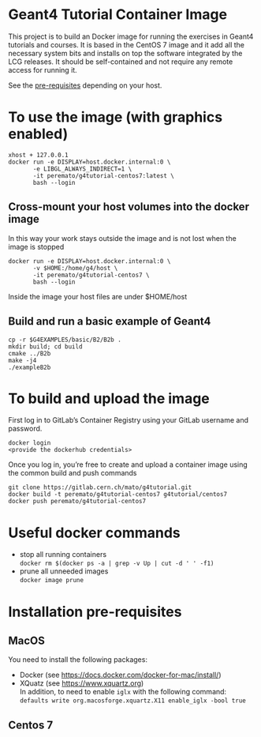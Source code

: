 # Geant4 Tutorial Container Image

This project is to build an Docker image for running the exercises in Geant4 tutorials and courses. It is based in the CentOS 7 image and it add all the necessary system bits and installs on top the software integrated by the LCG releases. It should be self-contained and not require any remote access for running it.

See the [pre-requisites](#Installation-pre-requisites) depending on your host.

# To use the image (with graphics enabled)

    xhost + 127.0.0.1
    docker run -e DISPLAY=host.docker.internal:0 \
           -e LIBGL_ALWAYS_INDIRECT=1 \
           -it peremato/g4tutorial-centos7:latest \
           bash --login

## Cross-mount your host volumes into the docker image
In this way your work stays outside the image and is not lost when the image is stopped

    docker run -e DISPLAY=host.docker.internal:0 \
           -v $HOME:/home/g4/host \ 
           -it peremato/g4tutorial-centos7 \
           bash --login

Inside the image your host files are under $HOME/host

## Build and run a basic example of Geant4
    cp -r $G4EXAMPLES/basic/B2/B2b .
    mkdir build; cd build
    cmake ../B2b
    make -j4
    ./exampleB2b

# To build and upload the image
First log in to GitLab’s Container Registry using your GitLab username and password. 

    docker login 
    <provide the dockerhub credentials>

Once you log in, you’re free to create and upload a container image using the common build and push commands

    git clone https://gitlab.cern.ch/mato/g4tutorial.git
    docker build -t peremato/g4tutorial-centos7 g4tutorial/centos7
    docker push peremato/g4tutorial-centos7

# Useful docker commands
- stop all running containers  
  `docker rm $(docker ps -a | grep -v Up | cut -d ' ' -f1)`
- prune all unneeded images  
  `docker image prune`


# Installation pre-requisites

## MacOS
You need to install the following packages:
- Docker (see https://docs.docker.com/docker-for-mac/install/)
- XQuatz (see https://www.xquartz.org)  
  In addition, to need to enable `iglx` with the following command:  
  `defaults write org.macosforge.xquartz.X11 enable_iglx -bool true`

## Centos 7






